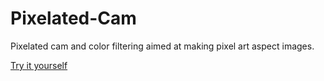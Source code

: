 # Pixelated-Cam
Pixelated cam and color filtering aimed at making pixel art aspect images.

[Try it yourself](https://pixelcamera.herokuapp.com/)
